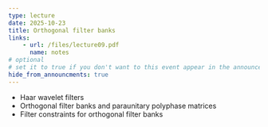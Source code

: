 ```yaml
---
type: lecture
date: 2025-10-23
title: Orthogonal filter banks
links:
    - url: /files/lecture09.pdf
      name: notes
# optional
# set it to true if you don't want to this event appear in the announcements section
hide_from_announcments: true
---
```

- Haar wavelet filters
- Orthogonal filter banks and paraunitary polyphase matrices
- Filter constraints for orthogonal filter banks

